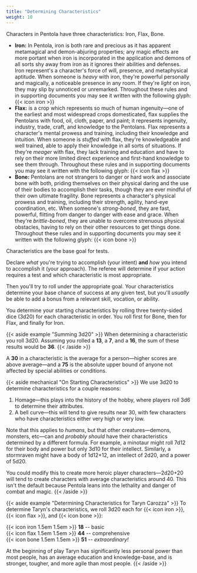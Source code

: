 ```yaml
---
title: "Determining Characteristics"
weight: 10
---
```


Characters in Pentola have three characteristics: Iron, Flax, Bone.

+ **Iron:** In Pentola, iron is both rare and precious as it has apparent metamagical and demon-abjuring properties; any magic effects are more portant when iron is incorporated in the application and demons of all sorts shy away from iron as it ignores their abilities and defenses.
  Iron represent's a character's force of will, presence, and metaphysical aptitude.
  When someone is _heavy_ with iron, they're powerful personally and magically, a noticeable presence in any room.
  If they're _light_ on iron, they may slip by unnoticed or unremarked.
  Throughout these rules and in supporting documents you may see it written with the following glyph: {{< icon iron >}}
+ **Flax:** is a crop which represents so much of human ingenuity—one of the earliest and most widespread crops domesticated, flax supplies the Pentolans with food, oil, cloth, paper, and paint; it represents ingenuity, industry, trade, craft, and knowledge to the Pentolans.
  Flax represents a character's mental prowess and training, including their knowledge and intuition.
  When someone is _stuffed_ with flax, they're knowledgeable and well trained, able to apply their knowledge in all sorts of situations.
  If they're _meager_ with flax, they lack training and education and have to rely on their more limited direct experience and first-hand knowledge to see them through.
  Throughout these rules and in supporting documents you may see it written with the following glyph: {{< icon flax >}}
+ **Bone:** Pentolans are not strangers to danger or hard work and associate bone with both, priding themselves on their physical daring and the use of their bodies to accomplish their tasks, though they are ever mindful of their own ultimate fragility.
  Bone represents a character's physical prowess and training, including their strength, agility, hand-eye coordination, etc.
  When someone's _strong-boned_, they are fast, powerful, flitting from danger to danger with ease and grace.
  When they're _brittle-boned_, they are unable to overcome strenuous physical obstacles, having to rely on their other resources to get things done.
  Throughout these rules and in supporting documents you may see it written with the following glyph: {{< icon bone >}}

Characteristics are the base goal for tests.

Declare _what_ you're trying to accomplish (your intent) **and** _how_ you intend to accomplish it (your approach).
The referee will determine if your action requires a test and which characteristic is most appropriate.

Then you'll try to roll under the appropriate goal.
Your characteristics determine your base chance of success at any given test, but you'll _usually_ be able to add a bonus from a relevant skill, vocation, or ability.

You determine your starting characteristics by rolling three twenty-sided dice (3d20) for each characteristic in order.
You roll first for Bone, then for Flax, and finally for Iron.

{{< aside example "Summing 3d20" >}}
When determining a characteristic you roll 3d20.
Assuming you rolled a **13**, a **7**, and a **16**, the sum of these results would be **36**.
{{< /aside >}}

A **30** in a characteristic is the average for a person—higher scores are above average—and a **75** is the absolute upper bound of anyone not affected by special abilities or conditions.

{{< aside mechanical "On Starting Characteristics" >}}
We use 3d20 to determine characteristics for a couple reasons:

1. Homage—this plays into the history of the hobby, where players roll 3d6 to determine their attributes.
2. A bell curve—this will tend to give results near 30, with few characters who have characteristics either very high or very low.

Note that this applies to _humans_, but that other creatures—demons, monsters, etc—can and _probably should_ have their characteristics determined by a different formula.
For example, a minotaur might roll 7d12 for their body and power but only 3d10 for their intellect.
Similarly, a stormraven might have a body of 1d12+12, an intellect of 2d20, and a power of 5d20.

You could modify this to create more heroic player characters—2d20+20 will tend to create characters with average characteristics around 40.
This isn't the default because Pentola leans into the lethality and danger of combat and magic.
{{< /aside >}}

{{< aside example "Determining Characteristics for Taryn Carozza" >}}
To determine Taryn's characteristics, we roll 3d20 each for {{< icon iron >}}, {{< icon flax >}}, and {{< icon bone >}}:

{{< icon iron 1.5em 1.5em >}} <strong>18</strong> -- basic <br />
{{< icon flax 1.5em 1.5em >}} <strong>44</strong> -- comprehensive <br />
{{< icon bone 1.5em 1.5em >}} <strong>51</strong> -- <em>extraordinary!</em>

At the beginning of play Taryn has significantly less personal power than most people, has an average education and knowledge-base, and is stronger, tougher, and more agile than most people.
{{< /aside >}}
